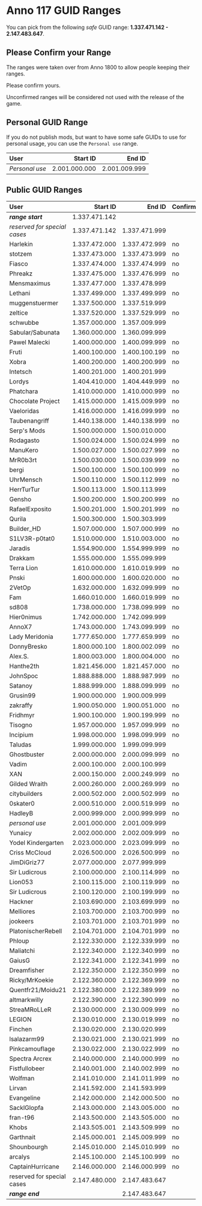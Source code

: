 # Anno 117 GUID Ranges

You can pick from the following *safe* GUID range: **1.337.471.142 - 2.147.483.647**.

## Please Confirm your Range

The ranges were taken over from Anno 1800 to allow people keeping their ranges.

Please confirm yours.

Unconfirmed ranges will be considered not used with the release of the game.

## Personal GUID Range

If you do not publish mods, but want to have some safe GUIDs to use for personal usage, you can use the `Personal use` range.

| User            |      Start ID |        End ID |
| :-------------- | ------------: | ------------: |
| *Personal use*  | 2.001.000.000 | 2.001.009.999 |

## Public GUID Ranges

| User            |      Start ID |        End ID | Confirmed?
| :-------------- | ------------: | ------------: | ---
| _**range start**_   | 1.337.471.142 |  |
| *reserved for special cases* | 1.337.471.142 | 1.337.471.999 |
| Harlekin        | 1.337.472.000 | 1.337.472.999 | no
| stotzem         | 1.337.473.000 | 1.337.473.999 | no
| Fiasco          | 1.337.474.000 | 1.337.474.999 | no
| Phreakz         | 1.337.475.000 | 1.337.476.999 | no
| Mensmaximus     | 1.337.477.000 | 1.337.478.999 |
| Lethani         | 1.337.499.000 | 1.337.499.999 | no
| muggenstuermer  | 1.337.500.000 | 1.337.519.999 |
| zeltice         | 1.337.520.000 | 1.337.529.999 | no
| schwubbe        | 1.357.000.000 | 1.357.009.999 |
| Sabular/Sabunata| 1.360.000.000 | 1.360.099.999 |
| Pawel Malecki   | 1.400.000.000 | 1.400.099.999 | no
| Fruti           | 1.400.100.000 | 1.400.100.199 | no
| Xobra           | 1.400.200.000 | 1.400.200.999 | no
| Intetsch        | 1.400.201.000 | 1.400.201.999 |
| Lordys          | 1.404.410.000 | 1.404.449.999 | no
| Phatchara       | 1.410.000.000 | 1.410.000.999 | no
| Chocolate Project | 1.415.000.000 | 1.415.009.999 | no
| Vaeloridas      | 1.416.000.000 | 1.416.099.999 | no
| Taubenangriff   | 1.440.138.000 | 1.440.138.999 | no
| Serp's Mods     | 1.500.000.000 | 1.500.010.000 |
| Rodagasto       | 1.500.024.000 | 1.500.024.999 | no
| ManuKero        | 1.500.027.000 | 1.500.027.999 | no
| MrR0b3rt        | 1.500.030.000 | 1.500.039.999 | no
| bergi           | 1.500.100.000 | 1.500.100.999 | no
| UhrMensch       | 1.500.110.000 | 1.500.112.999 | no
| HerrTurTur      | 1.500.113.000 | 1.500.113.999 |
| Gensho          | 1.500.200.000 | 1.500.200.999 | no
| RafaelExposito  | 1.500.201.000 | 1.500.201.999 | no
| Qurila          | 1.500.300.000 | 1.500.303.999 |
| Builder_HD      | 1.507.000.000 | 1.507.000.999 | no
| S1LV3R-p0tat0   | 1.510.000.000 | 1.510.003.000 | no
| Jaradis         | 1.554.900.000 | 1.554.999.999 | no
| Drakkam         | 1.555.000.000 | 1.555.099.999 |
| Terra Lion      | 1.610.000.000 | 1.610.019.999 | no
| Pnski           | 1.600.000.000 | 1.600.020.000 | no
| 2VetOp          | 1.632.000.000 | 1.632.099.999 | no
| Fam             | 1.660.010.000 | 1.660.019.999 | no
| sd808           | 1.738.000.000 | 1.738.099.999 | no
| Hier0nimus      | 1.742.000.000 | 1.742.099.999 |
| AnnoX7          | 1.743.000.000 | 1.743.099.999 | no
| Lady Meridonia  | 1.777.650.000 | 1.777.659.999 | no
| DonnyBresko     | 1.800.000.100 | 1.800.002.099 | no
| Alex.S.         | 1.800.003.000 | 1.800.004.000 | no
| Hanthe2th       | 1.821.456.000 | 1.821.457.000 | no
| JohnSpoc        | 1.888.888.000 | 1.888.987.999 | no
| Satanoy         | 1.888.999.000 | 1.888.099.999 | no
| Grusin99        | 1.900.000.000 | 1.900.009.999 |
| zakraffy        | 1.900.050.000 | 1.900.051.000 | no
| Fridhmyr        | 1.900.100.000 | 1.900.199.999 | no
| Tisogno         | 1.957.000.000 | 1.957.099.999 | no
| Incipium        | 1.998.000.000 | 1.998.099.999 | no
| Taludas         | 1.999.000.000 | 1.999.099.999 |
| Ghostbuster     | 2.000.000.000 | 2.000.099.999 | no
| Vadim           | 2.000.100.000 | 2.000.100.999 |
| XAN             | 2.000.150.000 | 2.000.249.999 | no
| Gilded Wraith   | 2.000.260.000 | 2.000.269.999 | no
| citybuilders    | 2.000.502.000 | 2.000.502.999 | no
| 0skater0        | 2.000.510.000 | 2.000.519.999 | no
| HadleyB         | 2.000.999.000 | 2.000.999.999 | no
| *personal use*  | 2.001.000.000 | 2.001.009.999 |
| Yunaicy         | 2.002.000.000 | 2.002.009.999 | no
| Yodel Kindergarten | 2.023.000.000 | 2.023.099.999 | no
| Criss McCloud   | 2.026.500.000 | 2.026.500.999 | no
| JimDiGriz77     | 2.077.000.000 | 2.077.999.999 |
| Sir Ludicrous   | 2.100.000.000 | 2.100.114.999 | no
| Lion053         | 2.100.115.000 | 2.100.119.999 | no
| Sir Ludicrous   | 2.100.120.000 | 2.100.199.999 | no
| Hackner         | 2.103.690.000 | 2.103.699.999 | no
| Melliores       | 2.103.700.000 | 2.103.700.999 | no
| jookeers        | 2.103.701.000 | 2.103.701.999 | no
| PlatonischerRebell | 2.104.701.000 | 2.104.701.999 | no
| Phloup          | 2.122.330.000 | 2.122.339.999 | no
| Maliatchi       | 2.122.340.000 | 2.122.340.999 | no
| GaiusG          | 2.122.341.000 | 2.122.341.999 | no
| Dreamfisher     | 2.122.350.000 | 2.122.350.999 | no
| Ricky/MrKoekie  | 2.122.360.000 | 2.122.369.999 | no
| Quentfr21/Moidu21 | 2.122.380.000 | 2.122.389.999 | no
| altmarkwilly    | 2.122.390.000 | 2.122.390.999 | no
| StreaMRoLLeR    | 2.130.000.000 | 2.130.009.999 | no
| LEGION          | 2.130.010.000 | 2.130.019.999 | no
| Finchen         | 2.130.020.000 | 2.130.020.999 |
| lsalazarm99     | 2.130.021.000 | 2.130.021.999 | no
| Pinkcamouflage  | 2.130.022.000 | 2.130.022.999 | no
| Spectra Arcrex  | 2.140.000.000 | 2.140.000.999 | no
| Fistfullobeer   | 2.140.001.000 | 2.140.002.999 | no
| Wolfman         | 2.141.010.000 | 2.141.011.999 | no
| Lirvan          | 2.141.592.000 | 2.141.593.999 |
| Evangeline      | 2.142.000.000 | 2.142.000.500 | no
| SacklGlopfa     | 2.143.000.000 | 2.143.005.000 | no
| fran-t96        | 2.143.500.000 | 2.143.505.000 | no
| Khobs           | 2.143.505.001 | 2.143.509.999 | no
| Garthnait       | 2.145.000.001 | 2.145.009.999 | no
| Shounbourgh     | 2.145.010.000 | 2.145.010.999 | no
| arcalys         | 2.145.100.000 | 2.145.100.999 | no
| CaptainHurricane | 2.146.000.000 | 2.146.000.999 | no
| reserved for special cases | 2.147.480.000 | 2.147.483.647 |
| _**range end**_   | | 2.147.483.647 |
